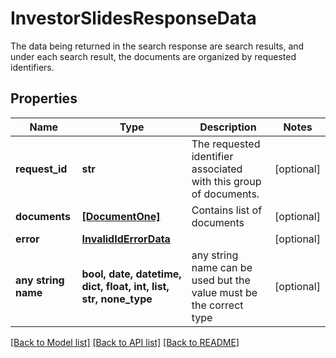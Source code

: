 # InvestorSlidesResponseData

The data being returned in the search response are search results, and under each search result, the documents are organized by requested identifiers. 

## Properties
Name | Type | Description | Notes
------------ | ------------- | ------------- | -------------
**request_id** | **str** | The requested identifier associated with this group of documents. | [optional] 
**documents** | [**[DocumentOne]**](DocumentOne.md) | Contains list of documents | [optional] 
**error** | [**InvalidIdErrorData**](InvalidIdErrorData.md) |  | [optional] 
**any string name** | **bool, date, datetime, dict, float, int, list, str, none_type** | any string name can be used but the value must be the correct type | [optional]

[[Back to Model list]](../README.md#documentation-for-models) [[Back to API list]](../README.md#documentation-for-api-endpoints) [[Back to README]](../README.md)


